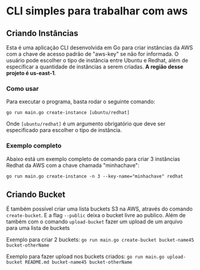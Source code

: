 # CLI simples para trabalhar com aws
## Criando Instâncias
Esta é uma aplicação CLI desenvolvida em Go para criar instâncias da AWS com a chave de acesso padrão de "aws-key" se não for informada. O usuário pode escolher o tipo de instância entre Ubuntu e Redhat, além de especificar a quantidade de instâncias a serem criadas. **A região desse projeto é us-east-1**.

### Como usar

Para executar o programa, basta rodar o seguinte comando:

`go run main.go create-instance [ubuntu/redhat]`

Onde `[ubuntu/redhat]` é um argumento obrigatório que deve ser especificado para escolher o tipo de instância.

### Exemplo completo

Abaixo está um exemplo completo de comando para criar 3 instâncias Redhat da AWS com a chave chamada "minhachave":

`go run main.go create-instance -n 3 --key-name="minhachave" redhat`

## Criando Bucket

É também possível criar uma lista buckets S3 na AWS, através do comando `create-bucket`. E a flag `--public` deixa o bucket livre ao publico. Além de também com o comando `upload-bucket` fazer um upload de um arquivo para uma lista de buckets

Exemplo para criar 2 buckets:
`go run main.go create-bucket bucket-name45 bucket-otherName`

Exemplo para fazer upload nos buckets criados:
`go run main.go upload-bucket README.md bucket-name45 bucket-otherName`

